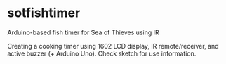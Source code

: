 # sotfishtimer
Arduino-based fish timer for Sea of Thieves using IR

Creating a cooking timer using 1602 LCD display, IR remote/receiver, and active buzzer (+ Arduino Uno). Check sketch for use information.
